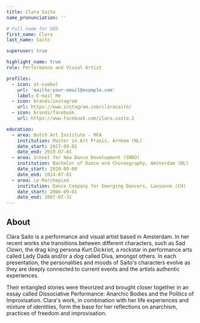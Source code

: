 ```yaml
---
title: Clara Saito
name_pronunciation: ''

# Full name for SEO
first_name: Clara
last_name: Saito

superuser: true

highlight_name: true
role: Performance and Visual Artist 

profiles:
  - icon: at-symbol
    url: 'mailto:your-email@example.com'
    label: E-mail Me
  - icon: brands/instagram
    url: https://www.instagram.com/clarasaito/
  - icon: brands/facebook
    url: https://www.facebook.com/clara.saito.1

education:
  - area: Dutch Art Institute - MFA
    institution: Master in Art Praxis, Arnhem (NL)
    date_start: 2017-09-01
    date_end: 2019-07-01
  - area: School for New Dance Development (SNDO)
    institution: Bachelor of Dance and Choreography, Amsterdam (NL)
    date_start: 2010-09-09
    date_end: 2014-07-01
  - area: Le Marchepied
    institution: Dance Company for Emerging Dancers, Lausanne (CH)
    date_start: 2004-09-01
    date_end: 2007-07-31
---
```


## About

Clara Saito is a performance and visual artist based in Amsterdam. In her recent works she transitions between different characters, such as Sad Clown, the drag king persona Kurt Dickriot, a rockstar in performance arts called Lady Dada and/or a dog called Diva, amongst others. In each presentation, the personalities and moods of Saito's characters evolve as they are deeply connected to current events and the artists authentic experiences.

Their entangled stories were theorized and brought closer together in an essay called Dissociative Performance: Anarchic Bodies and the Politics of Improvisation. Clara's work, in combination with her life experiences and mixture of identities, form the base for her reflections on anarchism, practices of freedom and improvisation.
